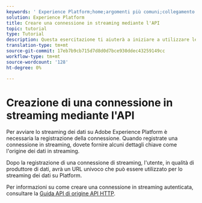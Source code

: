 ```yaml
---
keywords: ' Experience Platform;home;argomenti più comuni;collegamento in streaming;creare una connessione in streaming;guida API;esercitazione;creare una connessione in streaming;assimilazione in streaming;assimilazione;'
solution: Experience Platform
title: Creare una connessione in streaming mediante l'API
topic: tutorial
type: Tutorial
description: Questa esercitazione ti aiuterà a iniziare a utilizzare le API di assimilazione in streaming, parte delle API del servizio Adobe Experience Platform Data Ingestion.
translation-type: tm+mt
source-git-commit: 17eb7b9cb715d7d8d0d7bce930ddec43259149cc
workflow-type: tm+mt
source-wordcount: '128'
ht-degree: 0%

---
```



# Creazione di una connessione in streaming mediante l&#39;API

Per avviare lo streaming dei dati su Adobe Experience Platform è necessaria la registrazione della connessione. Quando registrate una connessione in streaming, dovete fornire alcuni dettagli chiave come l&#39;origine dei dati in streaming.

Dopo la registrazione di una connessione di streaming, l&#39;utente, in qualità di produttore di dati, avrà un URL univoco che può essere utilizzato per lo streaming dei dati su Platform.

Per informazioni su come creare una connessione in streaming autenticata, consultare la [Guida API di origine API HTTP](../../sources/tutorials/api/create/streaming/http.md).